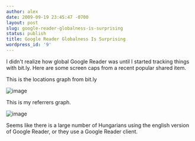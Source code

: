 ```yaml
---
author: alex
date: 2009-09-19 23:45:47 -0700
layout: post
slug: google-reader-globalness-is-surprising
status: publish
title: Google Reader Globalness Is Surprising
wordpress_id: '9'
---
```


I didn't realize how global Google Reader was until I started tracking things with bit.ly. Here are some screen caps from a recent popular shared item.

This is the locations graph from bit.ly

![image](http://img.skitch.com/20090919-53hhtuu326yt8x5t2u4mbgdks.jpg)

This is my referrers graph.

![image](http://img.skitch.com/20090919-mq545nh3benws4udpry229a4c1.jpg)

Seems like there is a large number of Hungarians using the english
version of Google Reader, or they use a Google Reader client.
